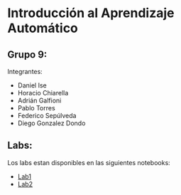 # Introducción al Aprendizaje Automático
## Grupo 9:
Integrantes: 

 * Daniel Ise
 * Horacio Chiarella
 * Adrián Galfioni
 * Pablo Torres
 * Federico Sepúlveda
 * Diego Gonzalez Dondo

## Labs:
Los labs estan disponibles en las siguientes notebooks: 
 * [Lab1](Lab_1_G9.ipynb)
 * [Lab2](Lab_2_G9.ipynb)
